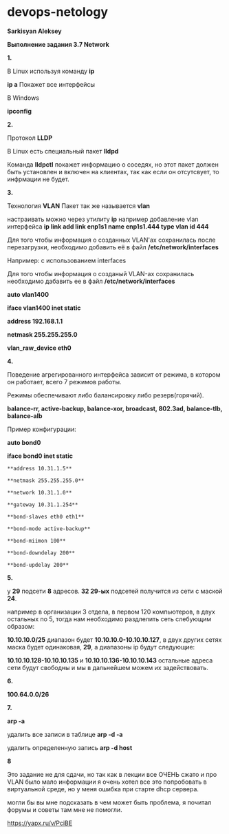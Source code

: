 # devops-netology
**Sarkisyan Aleksey**

**Выполнение задания 3.7 Network**


**1.**

В Linux используя команду **ip**

**ip a** Покажет все интерфейсы

В Windows

**ipconfig**


**2.**

Протокол **LLDP**

В Linux есть специальный пакет **lldpd**

Команда **lldpctl** покажет информацию о соседях, но этот пакет должен быть установлен и включен на клиентах, так как если он отсутсвует, то инфрмации не будет.


**3.**

Технология **VLAN** Пакет так же называется **vlan**

настраивать можно через утилиту **ip** например добавление vlan интерфейса **ip link add link enp1s1 name enp1s1.444 type vlan id 444** 

Для того чтобы информация о созданных VLAN'ах сохранилась после перезагрузки, необходимо добавить её в файл **/etc/network/interfaces**

Например: с использованием interfaces

Для того чтобы информация о созданый VLAN-ах сохранилась необходимо дабавить ее в файл **/etc/network/interfaces**

**auto vlan1400**

**iface vlan1400 inet static**

**address 192.168.1.1**

**netmask 255.255.255.0**

**vlan_raw_device eth0**


**4.**

Поведение агрегированного интерфейса зависит от режима, в котором он работает, всего 7 режимов работы.

Режимы обеспечивают либо балансировку либо резерв(горячий).

**balance-rr, active-backup, balance-xor, broadcast, 802.3ad, balance-tlb, balance-alb**

Пример конфигурации:

**auto bond0**

**iface bond0 inet static**

    **address 10.31.1.5**
	
    **netmask 255.255.255.0**
	
    **network 10.31.1.0**
	
    **gateway 10.31.1.254**
	
    **bond-slaves eth0 eth1**
	
    **bond-mode active-backup**
	
    **bond-miimon 100**
	
    **bond-downdelay 200**
	
    **bond-updelay 200**


**5.**

у **29** подсети **8** адресов. **32 29-ых** подсетей получится из сети с маской **24**.

например в организации 3 отдела, в первом 120 компьютеров, в двух остальных по 5, тогда нам необходимо раздлелить сеть слебующим образом:

**10.10.10.0/25** диапазон будет **10.10.10.0-10.10.10.127**, в двух других сетях маска будет одинаковая, **29**, а диапазоны ip будут следующие:

**10.10.10.128-10.10.10.135** и **10.10.10.136-10.10.10.143** остальные  адреса сети будут свободны и мы в дальнейшем можем их задействовать.


**6.**

**100.64.0.0/26**


**7.**

**arp -a**

удалить все записи в таблице **arp -d -a**

удалить определенную запись **arp -d host**


**8**

Это задание не для сдачи, но так как в лекции все ОЧЕНЬ сжато и про VLAN было мало информации я очень хотел все это попробовать в виртуальной среде, но у меня ошибка при старте dhcp сервера.

могли бы вы мне подсказать в чем может быть проблема, я почитал форумы и советы там мне не помогли.

https://yapx.ru/v/PciBE


